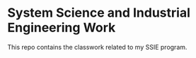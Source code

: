 # System Science and Industrial Engineering Work

This repo contains the classwork related to my SSIE program.
